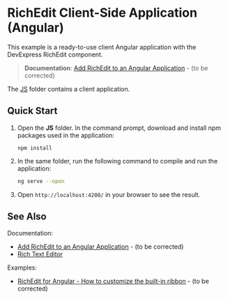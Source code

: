 # RichEdit Client-Side Application (Angular)

This example is a ready-to-use client Angular application with the DevExpress RichEdit component.

> **Documentation**: [Add RichEdit to an Angular Application](https://docs.devexpress.com/AspNetCore/400373/office-inspired-controls/controls/rich-edit) - (to be corrected)

The [JS](JS) folder contains a client application.

## Quick Start

1. Open the **JS** folder. In the command prompt, download and install npm packages used in the application:

    ```
    npm install
    ```

2. In the same folder, run the following command to compile and run the application:

    ```bash
    ng serve --open
    ```

3. Open ```http://localhost:4200/``` in your browser to see the result.

## See Also
Documentation:
- [Add RichEdit to an Angular Application](https://docs.devexpress.com/AspNetCore/400373/office-inspired-controls/controls/rich-edit) - (to be corrected)
- [Rich Text Editor](https://docs.devexpress.com/AspNetCore/400373/office-inspired-controls/controls/rich-edit)

Examples:
- [RichEdit for Angular - How to customize the built-in ribbon](https://docs.devexpress.com/AspNetCore/400373/office-inspired-controls/controls/rich-edit) - (to be corrected)
